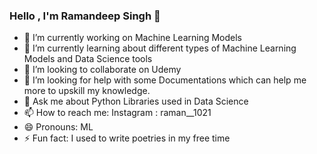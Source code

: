 ### Hello , I'm Ramandeep Singh 👋


- 🔭 I’m currently working on Machine Learning Models
- 🌱 I’m currently learning about different types of Machine Learning Models and Data Science tools
- 👯 I’m looking to collaborate on Udemy
- 🤔 I’m looking for help with some Documentations which can help me more to upskill my knowledge.
- 💬 Ask me about Python Libraries used in Data Science
- 📫 How to reach me: Instagram : raman__1021
- 😄 Pronouns: ML
- ⚡ Fun fact: I used to write poetries in my free time
